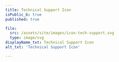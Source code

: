 ```yaml
---
title: Technical Support Icon
isPublic_b: true
published: true

file:
  src: /assets/site/images/icon-tech-support.svg
  type: image/svg
displayName_txt: Technical Support Icon
alt_txt: 'Technical Support Icon'

---
```

